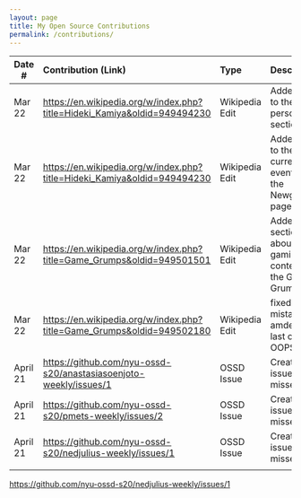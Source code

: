 ```yaml
---
layout: page
title: My Open Source Contributions
permalink: /contributions/
---
```


<!--
Type of the contribution should be "Wikipedia edit", "OpenStreet Map feature", "Documentation", "Course website", "Blog",
"Browse Add-on", etc.

The description should include a brief summary of what you did.

Replace the first row with your own contribution. 

-->





| Date #       | Contribution (Link)  | Type  | Description |
|---|:---|:---|:---|
|  Mar 22   |   https://en.wikipedia.org/w/index.php?title=Hideki_Kamiya&oldid=949494230 |  Wikipedia Edit  |  Added a bit to the personal life section   |
|  Mar 22   |   https://en.wikipedia.org/w/index.php?title=Hideki_Kamiya&oldid=949494230 |  Wikipedia Edit  | Added a bit to the current events of the Newgrounds page |
|  Mar 22   |   https://en.wikipedia.org/w/index.php?title=Game_Grumps&oldid=949501501 |  Wikipedia Edit  | Added a section about non-gaming content to the Game Grumps wiki |
|  Mar 22   |   https://en.wikipedia.org/w/index.php?title=Game_Grumps&oldid=949502180 |  Wikipedia Edit  | fixed several mistakes I amde in that last one OOPS |
|  April 21   | https://github.com/nyu-ossd-s20/anastasiasoenjoto-weekly/issues/1 |  OSSD Issue | Created issue on missed date |
|  April 21   | https://github.com/nyu-ossd-s20/pmets-weekly/issues/2             |  OSSD Issue | Created issue on missed date |
|  April 21   | https://github.com/nyu-ossd-s20/nedjulius-weekly/issues/1         |  OSSD Issue | Created issue on missed date |
|     |      |     |      |



https://github.com/nyu-ossd-s20/nedjulius-weekly/issues/1
